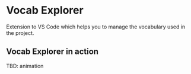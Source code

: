 # Vocab Explorer

Extension to VS Code which helps you to manage the vocabulary used in the project.

## Vocab Explorer in action

TBD: animation
